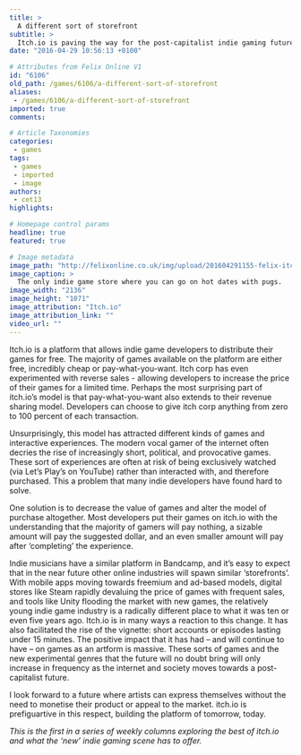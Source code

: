 ```yaml
---
title: >
  A different sort of storefront
subtitle: >
  Itch.io is paving the way for the post-capitalist indie gaming future
date: "2016-04-29 10:56:13 +0100"

# Attributes from Felix Online V1
id: "6106"
old_path: /games/6106/a-different-sort-of-storefront
aliases:
 - /games/6106/a-different-sort-of-storefront
imported: true
comments:

# Article Taxonomies
categories:
 - games
tags:
 - games
 - imported
 - image
authors:
 - cet13
highlights:

# Homepage control params
headline: true
featured: true

# Image metadata
image_path: "http://felixonline.co.uk/img/upload/201604291155-felix-itch.jpg"
image_caption: >
  The only indie game store where you can go on hot dates with pugs.
image_width: "2136"
image_height: "1071"
image_attribution: "Itch.io"
image_attribution_link: ""
video_url: ""
---
```


Itch.io is a platform that allows indie game developers to distribute their games for free. The majority of games available on the platform are either free, incredibly cheap or pay-what-you-want. Itch corp has even experimented with reverse sales - allowing developers to increase the price of their games for a limited time. Perhaps the most surprising part of itch.io’s model is that pay-what-you-want also extends to their revenue sharing model. Developers can choose to give itch corp anything from zero to 100 percent of each transaction.

Unsurprisingly, this model has attracted different kinds of games and interactive experiences. The modern vocal gamer of the internet often decries the rise of increasingly short, political, and provocative games. These sort of experiences are often at risk of being exclusively watched (via Let’s Play’s on YouTube) rather than interacted with, and therefore purchased. This a problem that many indie developers have found hard to solve.

One solution is to decrease the value of games and alter the model of purchase altogether. Most developers put their games on itch.io with the understanding that the majority of gamers will pay nothing, a sizable amount will pay the suggested dollar, and an even smaller amount will pay after ‘completing’ the experience.

Indie musicians have a similar platform in Bandcamp, and it’s easy to expect that in the near future other online industries will spawn similar ‘storefronts’. With mobile apps moving towards freemium and ad-based models, digital stores like Steam rapidly devaluing the price of games with frequent sales, and tools like Unity flooding the market with new games, the relatively young indie game industry is a radically different place to what it was ten or even five years ago. Itch.io is in many ways a reaction to this change. It has also facilitated the rise of the vignette: short accounts or episodes lasting under 15 minutes. The positive impact that it has had – and will continue to have – on games as an artform is massive. These sorts of games and the new experimental genres that the future will no doubt bring will only increase in frequency as the internet and society moves towards a post-capitalist future.

I look forward to a future where artists can express themselves without the need to monetise their product or appeal to the market. itch.io is prefiguartive in this respect, building the platform of tomorrow, today.

_This is the first in a series of weekly columns exploring the best of itch.io and what the ‘new’ indie gaming scene has to offer._
